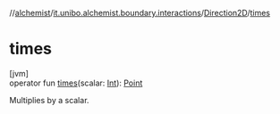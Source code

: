 //[alchemist](../../../index.md)/[it.unibo.alchemist.boundary.interactions](../index.md)/[Direction2D](index.md)/[times](times.md)

# times

[jvm]\
operator fun [times](times.md)(scalar: [Int](https://kotlinlang.org/api/latest/jvm/stdlib/kotlin/-int/index.html)): [Point](https://docs.oracle.com/javase/8/docs/api/java/awt/Point.html)

Multiplies by a scalar.
